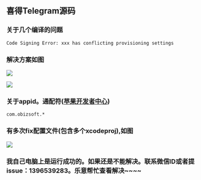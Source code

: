 ## 喜得Telegram源码

### 关于几个编译的问题
```
Code Signing Error: xxx has conflicting provisioning settings
```

### 解决方案如图
![](http://p2bzzkn05.bkt.clouddn.com/18-6-15/45233216.jpg)

![](http://p2bzzkn05.bkt.clouddn.com/18-6-15/97063498.jpg)

### 关于appid。通配符([苹果开发者中心](http://developer.apple.com/))

```
com.obizsoft.*
```

### 有多次fix配置文件(包含多个xcodeproj),如图
![](http://p2bzzkn05.bkt.clouddn.com/18-6-15/32523638.jpg)

### 我自己电脑上是运行成功的。如果还是不能解决。联系微信ID或者提issue：1396539283。乐意帮忙查看解决~~~~
